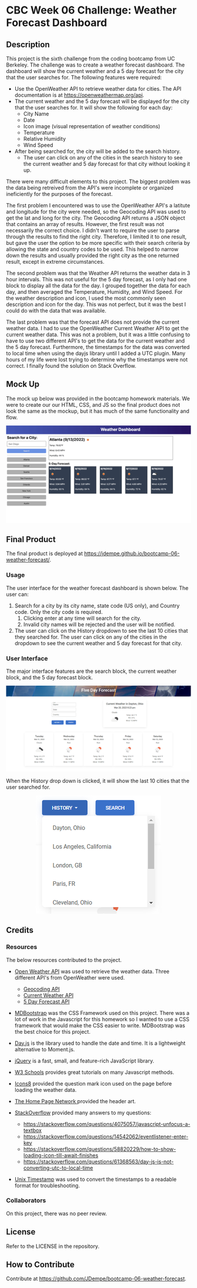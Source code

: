 # CBC Week 06 Challenge: Weather Forecast Dashboard
## Description

This project is the sixth challenge from the coding bootcamp from UC Berkeley.  The challenge was to create a weather forecast dashboard.  The dashboard will show the current weather and a 5 day forecast for the city that the user searches for.  The following features were required:

- Use the OpenWeather API to retrieve weather data for cities.  The API documentation is at https://openweathermap.org/api.
- The current weather and the 5 day forecast will be displayed for the city that the user searches for.  It will show the following for each day:
  - City Name
  - Date
  - Icon image (visual representation of weather conditions)
  - Temperature
  - Relative Humidity
  - Wind Speed
- After being searched for, the city will be added to the search history.
  - The user can click on any of the cities in the search history to see the current weather and 5 day forecast for that city without looking it up.

There were many difficult elements to this project.  The biggest problem was the data being retreived from the API's were incomplete or organized ineficiently for the purposes of the forecast.

The first problem I encountered was to use the OpenWeather API's a latitute and longitude for the city were needed, so the Geocoding API was used to get the lat and long for the city. The Geocoding API returns a JSON object that contains an array of results. However, the first result was not necessarily the correct choice.  I didn't want to require the user to parse through the results to find the right city.  Therefore, I limited it to one result, but gave the user the option to be more specific with their search criteria by allowing the state and country codes to be used.  This helped to narrow down the results and usually provided the right city as the one returned result, except in extreme circumstances.

The second problem was that the Weather API returns the weather data in 3 hour intervals.  This was not useful for the 5 day forecast, as I only had one block to display all the data for the day.  I grouped together the data for each day, and then averaged the Temperature, Humidity, and Wind Speed.  For the weather description and icon, I used the most commonly seen description and icon for the day.  This was not perfect, but it was the best I could do with the data that was available.

The last problem was that the forecast API does not provide the current weather data.  I had to use the OpenWeather Current Weather API to get the current weather data.  This was not a problem, but it was a little confusing to have to use two different API's to get the data for the current weather and the 5 day forecast.  Furthermore, the timestamps for the data was converted to local time when using the dayjs library until I added a UTC plugin.  Many hours of my life were lost trying to determine why the timestamps were not correct.  I finally found the solution on Stack Overflow.

## Mock Up

The mock up below was provided in the bootcamp homework materials.  We were to create our our HTML, CSS, and JS so the final product does not look the same as the mockup, but it has much of the same functionality and flow.  

<p align="center"><img src="./assets/images/06-server-side-apis-homework-demo.png" alt="Mock up image"/></p>

## Final Product

The final product is deployed at https://jdempe.github.io/bootcamp-06-weather-forecast/.
### Usage

The user interface for the weather forecast dashboard is shown below.  The user can:
1. Search for a city by its city name, state code (US only), and Country code.  Only the city code is required.
   1. Clicking enter at any time will search for the city.
   2. Invalid city names will be rejected and the user will be notified.
2. The user can click on the History dropdown to see the last 10 cities that they searched for.  The user can click on any of the cities in the dropdown to see the current weather and 5 day forecast for that city.

### User Interface

The major interface features are the search block, the current weather block, and the 5 day forecast block.

<p align="center"><img src="./assets/images/screeenshot-bootcamp-06-finalproduct.png" alt="Final product screenshot"/></p>

When the History drop down is clicked, it will show the last 10 cities that the user searched for.

<p align="center"><img src="./assets/images/screenshot-history-dropdown.png" alt="Final product screenshot"/></p>

## Credits

### Resources

The below resources contributed to the project.

- [Open Weather API](https://openweathermap.org/api) was used to retrieve the weather data.  Three different API's from OpenWeather were used.
  - [Geocoding API](https://openweathermap.org/api/geocoding-api#description)
  - [Current Weather API](https://openweathermap.org/current)
  - [5 Day Forecast API](https://openweathermap.org/forecast5#bulk)

- [MDBootstrap](https://mdbootstrap.com/) was the CSS Framework used on this project. There was a lot of work in the Javascript for this homework so I wanted to use a CSS framework that would make the CSS easier to write.  MDBootstrap was the best choice for this project.

- [Day.js](https://day.js.org/) is the library used to handle the date and time.  It is a lightweight alternative to Moment.js.

- [jQuery](https://jquery.com/) is a fast, small, and feature-rich JavaScript library.

- [W3 Schools](https://www.w3schools.com/js/default.asp) provides great tutorials on many Javascript methods.

- [Icons8](https://icons8.com/icons/set/question-mark) provided the question mark icon used on the page before loading the weather data.
  
- [The Home Page Network ](https://www.thehomepagenetwork.com/weather/banner-weather/) provided the header art.

- [StackOverflow](https://stackoverflow.com/) provided many answers to my questions:
  - https://stackoverflow.com/questions/4075057/javascript-unfocus-a-textbox
  - https://stackoverflow.com/questions/14542062/eventlistener-enter-key
  - https://stackoverflow.com/questions/58820229/how-to-show-loading-icon-till-await-finishes
  - https://stackoverflow.com/questions/61368563/day-js-is-not-converting-utc-to-local-time

- [Unix Timestamp](https://www.unixtimestamp.com/) was used to convert the timestamps to a readable format for troubleshooting.
  
### Collaborators

On this project, there was no peer review.

## License

Refer to the LICENSE in the repository.

## How to Contribute

Contribute at https://github.com/JDempe/bootcamp-06-weather-forecast.